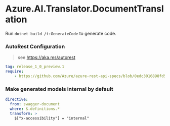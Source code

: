 # Azure.AI.Translator.DocumentTranslation

Run `dotnet build /t:GenerateCode` to generate code.

### AutoRest Configuration
> see https://aka.ms/autorest

``` yaml
tag: release_1_0_preview.1
require:
    - https://github.com/Azure/azure-rest-api-specs/blob/0edc3016898fd5f964358e7b323f5d41b06a5662/specification/cognitiveservices/data-plane/TranslatorText/readme.md
```

### Make generated models internal by default

``` yaml
directive:
  from: swagger-document
  where: $.definitions.*
  transform: >
    $["x-accessibility"] = "internal"
```
